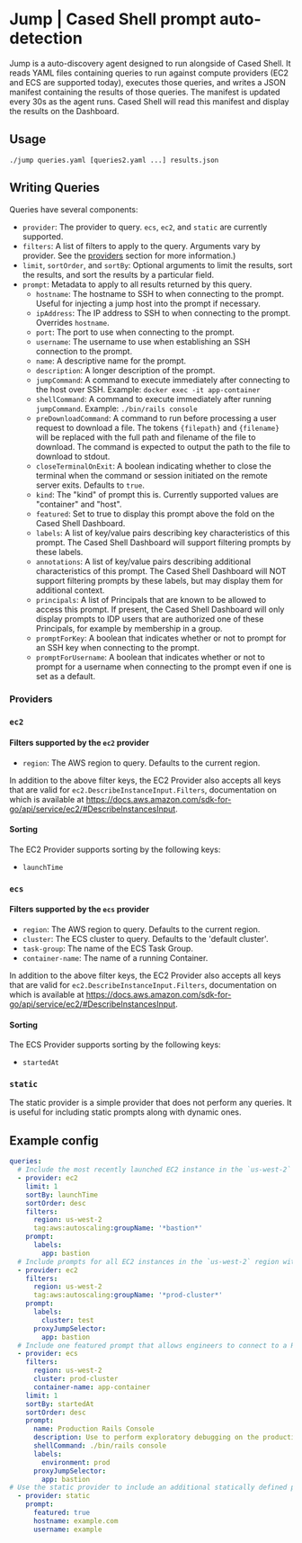 # Jump | Cased Shell prompt auto-detection

Jump is a auto-discovery agent designed to run alongside of Cased Shell. It reads YAML files containing queries to run against compute providers (EC2 and ECS are supported today), executes those queries, and writes a JSON manifest containing the results of those queries. The manifest is updated every 30s as the agent runs. Cased Shell will read this manifest and display the results on the Dashboard.

## Usage

```shell
./jump queries.yaml [queries2.yaml ...] results.json
```

## Writing Queries

Queries have several components:

- `provider`: The provider to query. `ecs`, `ec2`, and `static` are currently supported.
- `filters`: A list of filters to apply to the query. Arguments vary by provider. See the [providers](#providers) section for more information.)
- `limit`, `sortOrder`, and `sortBy`: Optional arguments to limit the results, sort the results, and sort the results by a particular field.
- `prompt`: Metadata to apply to all results returned by this query.
  - `hostname`: The hostname to SSH to when connecting to the prompt. Useful for injecting a jump host into the prompt if necessary.
  - `ipAddress`: The IP address to SSH to when connecting to the prompt. Overrides `hostname`.
  - `port`: The port to use when connecting to the prompt.
  - `username`: The username to use when establishing an SSH connection to the prompt.
  - `name`: A descriptive name for the prompt.
  - `description`: A longer description of the prompt.
  - `jumpCommand`: A command to execute immediately after connecting to the host over SSH. Example: `docker exec -it app-container`
  - `shellCommand`: A command to execute immediately after running `jumpCommand`. Example: `./bin/rails console`
  - `preDownloadCommand`: A command to run before processing a user request to download a file. The tokens `{filepath}` and `{filename}` will be replaced with the full path and filename of the file to download. The command is expected to output the path to the file to download to stdout.
  - `closeTerminalOnExit`: A boolean indicating whether to close the terminal when the command or session initiated on the remote server exits. Defaults to `true`.
  - `kind`: The "kind" of prompt this is. Currently supported values are "container" and "host".
  - `featured`: Set to true to display this prompt above the fold on the Cased Shell Dashboard.
  - `labels`: A list of key/value pairs describing key characteristics of this prompt. The Cased Shell Dashboard will support filtering prompts by these labels.
  - `annotations`: A list of key/value pairs describing additional characteristics of this prompt. The Cased Shell Dashboard will NOT support filtering prompts by these labels, but may display them for additional context.
  - `principals`: A list of Principals that are known to be allowed to access this prompt. If present, the Cased Shell Dashboard will only display prompts to IDP users that are authorized one of these Principals, for example by membership in a group.
  - `promptForKey`: A boolean that indicates whether or not to prompt for an SSH key when connecting to the prompt.
  - `promptForUsername`: A boolean that indicates whether or not to prompt for a username when connecting to the prompt even if one is set as a default.

### Providers

### `ec2`

#### Filters supported by the `ec2` provider

- `region`: The AWS region to query. Defaults to the current region.

In addition to the above filter keys, the EC2 Provider also accepts all keys that are valid for `ec2.DescribeInstanceInput.Filters`, documentation on which is available at https://docs.aws.amazon.com/sdk-for-go/api/service/ec2/#DescribeInstancesInput.

#### Sorting

The EC2 Provider supports sorting by the following keys:

- `launchTime`

### `ecs`

#### Filters supported by the `ecs` provider

- `region`: The AWS region to query. Defaults to the current region.
- `cluster`: The ECS cluster to query. Defaults to the 'default cluster'.
- `task-group`: The name of the ECS Task Group.
- `container-name`: The name of a running Container.

In addition to the above filter keys, the EC2 Provider also accepts all keys that are valid for `ec2.DescribeInstanceInput.Filters`, documentation on which is available at https://docs.aws.amazon.com/sdk-for-go/api/service/ec2/#DescribeInstancesInput.

#### Sorting

The ECS Provider supports sorting by the following keys:

- `startedAt`

### `static`

The static provider is a simple provider that does not perform any queries. It is useful for including static prompts along with dynamic ones.

## Example config

```yaml
queries:
  # Include the most recently launched EC2 instance in the `us-west-2` region with an `aws:autoscaling:groupName` tag matching `*bastion*`
  - provider: ec2
    limit: 1
    sortBy: launchTime
    sortOrder: desc
    filters:
      region: us-west-2
      tag:aws:autoscaling:groupName: '*bastion*'
    prompt:
      labels:
        app: bastion
  # Include prompts for all EC2 instances in the `us-west-2` region with an `aws:autoscaling:groupName` tag matching `*prod-cluster*`, configured to proxy their SSH connections through a host in the bastion group above.
  - provider: ec2
    filters:
      region: us-west-2
      tag:aws:autoscaling:groupName: '*prod-cluster*'
    prompt:
      labels:
        cluster: test
      proxyJumpSelector:
        app: bastion
  # Include one featured prompt that allows engineers to connect to a Rails console on the most recently started app container in the production cluster.
  - provider: ecs
    filters:
      region: us-west-2
      cluster: prod-cluster
      container-name: app-container
    limit: 1
    sortBy: startedAt
    sortOrder: desc
    prompt:
      name: Production Rails Console
      description: Use to perform exploratory debugging on the production cluster
      shellCommand: ./bin/rails console
      labels:
        environment: prod
      proxyJumpSelector:
        app: bastion
# Use the static provider to include an additional statically defined prompt.
  - provider: static
    prompt:
      featured: true
      hostname: example.com
      username: example

```
